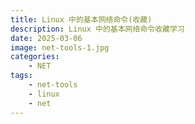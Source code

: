 ```yaml
---
title: Linux 中的基本网络命令(收藏)
description: Linux 中的基本网络命令收藏学习
date: 2025-03-06
image: net-tools-1.jpg
categories:
    - NET
tags: 
    - net-tools
    - linux
    - net
---
```

